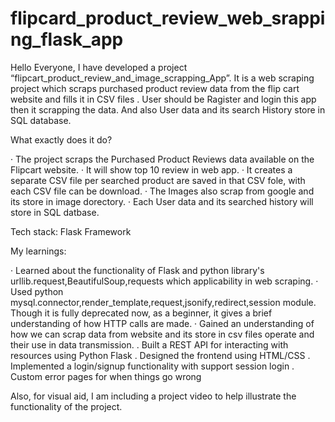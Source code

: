 # flipcard_product_review_web_srapping_flask_app
Hello Everyone,
I have developed a project “flipcart_product_review_and_image_scrapping_App”. It is a web scraping project which scraps purchased product review data from the flip cart website and fills it in CSV files . User should be Ragister and login this app then it scrapping the data. And also User data and its search History store in SQL database.

What exactly does it do?

· The project scraps the Purchased Product Reviews data available on the Flipcart website.
· It will show top 10 review in web app.
· It creates a separate CSV file per searched product are saved in that CSV fole, with each CSV file can be download.
· The Images also scrap from google and its store in image dorectory.
· Each User data and its searched history will store in SQL datbase.

Tech stack: Flask Framework

My learnings:

· Learned about the functionality of Flask and python library's urllib.request,BeautifulSoup,requests which applicability in web scraping.
· Used python mysql.connector,render_template,request,jsonify,redirect,session module. Though it is fully deprecated now, as a beginner, it gives a brief understanding of how HTTP calls are made.
· Gained an understanding of how we can scrap data from website and its store in csv files operate and their use in data transmission.
. Built a REST API for interacting with resources using Python Flask
. Designed the frontend using HTML/CSS
. Implemented a login/signup functionality with support session login
. Custom error pages for when things go wrong

Also, for visual aid, I am including a project video to help illustrate the functionality of the project.
